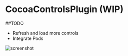 CocoaControlsPlugin (WIP)
===================
##TODO
* Refresh and load more controls
* Integrate Pods

![screenshot](https://raw.githubusercontent.com/yeahdongcn/CocoaControlsPlugin/master/screenshot.png)

